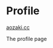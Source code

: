 # Profile

<a href="https://aozaki.cc" target="_blank" rel="noopener noreferrer">aozaki.cc</a>

The profile page
